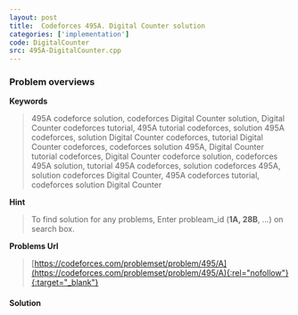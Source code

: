 ```yaml
---
layout: post
title:  Codeforces 495A. Digital Counter solution
categories: ['implementation']
code: DigitalCounter
src: 495A-DigitalCounter.cpp
---
```

### **Problem overviews**

**Keywords**
> 495A codeforce solution, codeforces Digital Counter solution, Digital Counter codeforces tutorial, 495A tutorial codeforces, solution 495A codeforces, solution Digital Counter codeforces, tutorial Digital Counter codeforces, codeforces solution 495A, Digital Counter tutorial codeforces, Digital Counter codeforce solution, codeforces 495A solution, tutorial 495A codeforces, solution codeforces 495A, solution codeforces Digital Counter, 495A codeforces tutorial, codeforces solution Digital Counter

**Hint**
> To find solution for any problems, Enter probleam_id (**1A, 28B**, ...) on search box. 

**Problems Url**
> [https://codeforces.com/problemset/problem/495/A](https://codeforces.com/problemset/problem/495/A){:rel="nofollow"}{:target="_blank"}

#### **Solution**



